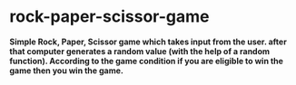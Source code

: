 # rock-paper-scissor-game
**Simple Rock, Paper, Scissor game which takes input from the user. after that computer generates a random value (with the help of a random function). According to the game condition if you are eligible to win the game then you win the game.**
